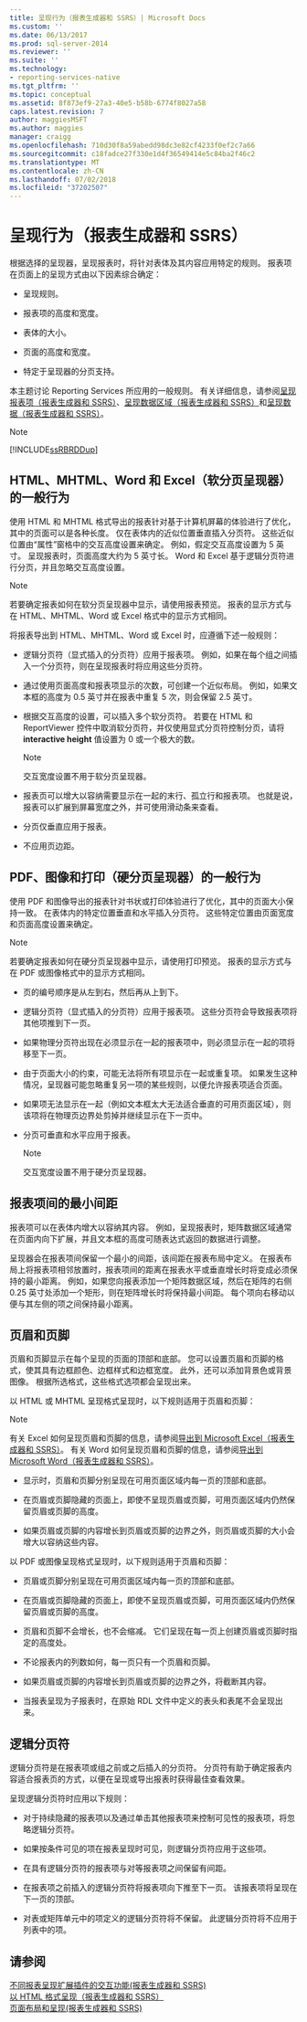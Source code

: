 ```yaml
---
title: 呈现行为（报表生成器和 SSRS）| Microsoft Docs
ms.custom: ''
ms.date: 06/13/2017
ms.prod: sql-server-2014
ms.reviewer: ''
ms.suite: ''
ms.technology:
- reporting-services-native
ms.tgt_pltfrm: ''
ms.topic: conceptual
ms.assetid: 8f873ef9-27a3-40e5-b58b-6774f8027a58
caps.latest.revision: 7
author: maggiesMSFT
ms.author: maggies
manager: craigg
ms.openlocfilehash: 710d30f8a59abedd98dc3e82cf4233f0ef2c7a66
ms.sourcegitcommit: c18fadce27f330e1d4f36549414e5c84ba2f46c2
ms.translationtype: MT
ms.contentlocale: zh-CN
ms.lasthandoff: 07/02/2018
ms.locfileid: "37202507"
---
```

# <a name="rendering-behaviors-report-builder--and-ssrs"></a>呈现行为（报表生成器和 SSRS）
  根据选择的呈现器，呈现报表时，将针对表体及其内容应用特定的规则。 报表项在页面上的呈现方式由以下因素综合确定：  
  
-   呈现规则。  
  
-   报表项的高度和宽度。  
  
-   表体的大小。  
  
-   页面的高度和宽度。  
  
-   特定于呈现器的分页支持。  
  
 本主题讨论 Reporting Services 所应用的一般规则。 有关详细信息，请参阅[呈现报表项（报表生成器和 SSRS）](rendering-report-items-report-builder-and-ssrs.md)、[呈现数据区域（报表生成器和 SSRS）](rendering-data-regions-report-builder-and-ssrs.md)和[呈现数据（报表生成器和 SSRS）](rendering-data-report-builder-and-ssrs.md)。  
  
> [!NOTE]  
>  [!INCLUDE[ssRBRDDup](../../includes/ssrbrddup-md.md)]  
  
## <a name="general-behaviors-for-html-mhtml-word-and-excel-soft-page-break-renderers"></a>HTML、MHTML、Word 和 Excel（软分页呈现器）的一般行为  
 使用 HTML 和 MHTML 格式导出的报表针对基于计算机屏幕的体验进行了优化，其中的页面可以是各种长度。 仅在表体内的近似位置垂直插入分页符。 这些近似位置由“属性”窗格中的交互高度设置来确定。 例如，假定交互高度设置为 5 英寸。 呈现报表时，页面高度大约为 5 英寸长。 Word 和 Excel 基于逻辑分页符进行分页，并且忽略交互高度设置。  
  
> [!NOTE]  
>  若要确定报表如何在软分页呈现器中显示，请使用报表预览。 报表的显示方式与在 HTML、MHTML、Word 或 Excel 格式中的显示方式相同。  
  
 将报表导出到 HTML、MHTML、Word 或 Excel 时，应遵循下述一般规则：  
  
-   逻辑分页符（显式插入的分页符）应用于报表项。 例如，如果在每个组之间插入一个分页符，则在呈现报表时将应用这些分页符。  
  
-   通过使用页面高度和报表项显示的次数，可创建一个近似布局。 例如，如果文本框的高度为 0.5 英寸并在报表中重复 5 次，则会保留 2.5 英寸。  
  
-   根据交互高度的设置，可以插入多个软分页符。 若要在 HTML 和 ReportViewer 控件中取消软分页符，并仅使用显式分页符控制分页，请将 **interactive height** 值设置为 0 或一个极大的数。  
  
    > [!NOTE]  
    >  交互宽度设置不用于软分页呈现器。  
  
-   报表页可以增大以容纳需要显示在一起的末行、孤立行和报表项。 也就是说，报表可以扩展到屏幕宽度之外，并可使用滑动条来查看。  
  
-   分页仅垂直应用于报表。  
  
-   不应用页边距。  
  
## <a name="general-behaviors-for-pdf-image-and-print-hard-page-break-renderers"></a>PDF、图像和打印（硬分页呈现器）的一般行为  
 使用 PDF 和图像导出的报表针对书状或打印体验进行了优化，其中的页面大小保持一致。 在表体内的特定位置垂直和水平插入分页符。 这些特定位置由页面宽度和页面高度设置来确定。  
  
> [!NOTE]  
>  若要确定报表如何在硬分页呈现器中显示，请使用打印预览。 报表的显示方式与在 PDF 或图像格式中的显示方式相同。  
  
-   页的编号顺序是从左到右，然后再从上到下。  
  
-   逻辑分页符（显式插入的分页符）应用于报表项。 这些分页符会导致报表项将其他项推到下一页。  
  
-   如果物理分页符出现在必须显示在一起的报表项中，则必须显示在一起的项将移至下一页。  
  
-   由于页面大小的约束，可能无法将所有项显示在一起或重复项。 如果发生这种情况，呈现器可能忽略重复另一项的某些规则，以便允许报表项适合页面。  
  
-   如果项无法显示在一起（例如文本框太大无法适合垂直的可用页面区域），则该项将在物理页边界处剪掉并继续显示在下一页中。  
  
-   分页可垂直和水平应用于报表。  
  
    > [!NOTE]  
    >  交互宽度设置不用于硬分页呈现器。  
  
## <a name="minimum-spacing-between-report-items"></a>报表项间的最小间距  
 报表项可以在表体内增大以容纳其内容。 例如，呈现报表时，矩阵数据区域通常在页面内向下扩展，并且文本框的高度可随表达式返回的数据进行调整。  
  
 呈现器会在报表项间保留一个最小的间距，该间距在报表布局中定义。 在报表布局上将报表项相邻放置时，报表项间的距离在报表水平或垂直增长时将变成必须保持的最小距离。 例如，如果您向报表添加一个矩阵数据区域，然后在矩阵的右侧 0.25 英寸处添加一个矩形，则在矩阵增长时将保持最小间距。 每个项向右移动以便与其左侧的项之间保持最小距离。  
  
## <a name="page-headers-and-footers"></a>页眉和页脚  
 页眉和页脚显示在每个呈现的页面的顶部和底部。 您可以设置页眉和页脚的格式，使其具有边框颜色、边框样式和边框宽度。 此外，还可以添加背景色或背景图像。 根据所选格式，这些格式选项都会呈现出来。  
  
 以 HTML 或 MHTML 呈现格式呈现时，以下规则适用于页眉和页脚：  
  
> [!NOTE]  
>  有关 Excel 如何呈现页眉和页脚的信息，请参阅[导出到 Microsoft Excel（报表生成器和 SSRS）](../report-builder/exporting-to-microsoft-excel-report-builder-and-ssrs.md)。 有关 Word 如何呈现页眉和页脚的信息，请参阅[导出到 Microsoft Word（报表生成器和 SSRS）](../report-builder/exporting-to-microsoft-word-report-builder-and-ssrs.md)。  
  
-   显示时，页眉和页脚分别呈现在可用页面区域内每一页的顶部和底部。  
  
-   在页眉或页脚隐藏的页面上，即使不呈现页眉或页脚，可用页面区域内仍然保留页眉或页脚的高度。  
  
-   如果页眉或页脚的内容增长到页眉或页脚的边界之外，则页眉或页脚的大小会增大以容纳这些内容。  
  
 以 PDF 或图像呈现格式呈现时，以下规则适用于页眉和页脚：  
  
-   页眉或页脚分别呈现在可用页面区域内每一页的顶部和底部。  
  
-   在页眉或页脚隐藏的页面上，即使不呈现页眉或页脚，可用页面区域内仍然保留页眉或页脚的高度。  
  
-   页眉和页脚不会增长，也不会缩减。 它们呈现在每一页上创建页眉或页脚时指定的高度处。  
  
-   不论报表内的列数如何，每一页只有一个页眉和页脚。  
  
-   如果页眉或页脚的内容增长到页眉或页脚的边界之外，将截断其内容。  
  
-   当报表呈现为子报表时，在原始 RDL 文件中定义的表头和表尾不会呈现出来。  
  
## <a name="logical-page-breaks"></a>逻辑分页符  
 逻辑分页符是在报表项或组之前或之后插入的分页符。 分页符有助于确定报表内容适合报表页的方式，以便在呈现或导出报表时获得最佳查看效果。  
  
 呈现逻辑分页符时应用以下规则：  
  
-   对于持续隐藏的报表项以及通过单击其他报表项来控制可见性的报表项，将忽略逻辑分页符。  
  
-   如果按条件可见的项在报表呈现时可见，则逻辑分页符应用于这些项。  
  
-   在具有逻辑分页符的报表项与对等报表项之间保留有间距。  
  
-   在报表项之前插入的逻辑分页符将报表项向下推至下一页。 该报表项将呈现在下一页的顶部。  
  
-   对表或矩阵单元中的项定义的逻辑分页符将不保留。 此逻辑分页符将不应用于列表中的项。  
  
## <a name="see-also"></a>请参阅  
 [不同报表呈现扩展插件的交互功能&#40;报表生成器和 SSRS&#41;](../report-builder/interactive-functionality-different-report-rendering-extensions.md)   
 [以 HTML 格式呈现（报表生成器和 SSRS）](../report-builder/rendering-to-html-report-builder-and-ssrs.md)   
 [页面布局和呈现&#40;报表生成器和 SSRS&#41;](page-layout-and-rendering-report-builder-and-ssrs.md)  
  
  
